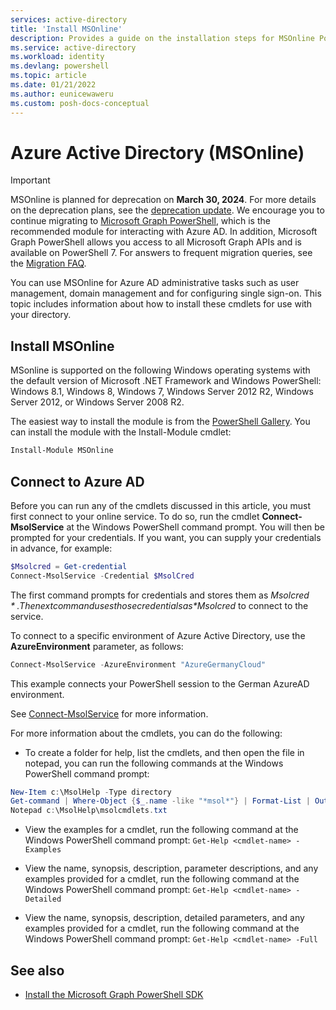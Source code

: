 ```yaml
---
services: active-directory
title: 'Install MSOnline'
description: Provides a guide on the installation steps for MSOnline PowerShell.
ms.service: active-directory
ms.workload: identity
ms.devlang: powershell
ms.topic: article
ms.date: 01/21/2022
ms.author: eunicewaweru
ms.custom: posh-docs-conceptual
---
```

# Azure Active Directory (MSOnline)

>[!IMPORTANT]
> MSOnline is planned for deprecation on **March 30, 2024**. For more details on the deprecation plans, see the [deprecation update](https://techcommunity.microsoft.com/t5/microsoft-entra-azure-ad-blog/microsoft-entra-new-feature-and-change-announcements/ba-p/3796396). We encourage you to continue migrating to [Microsoft Graph PowerShell](/powershell/microsoftgraph/overview), which is the recommended module for interacting with Azure AD. In addition, Microsoft Graph PowerShell allows you access to all Microsoft Graph APIs and is available on PowerShell 7. For answers to frequent migration queries, see the [Migration FAQ](../azureadps-2.0/migration-faq.yml).

You can use MSOnline for Azure AD administrative tasks such as user management, domain management and for configuring single sign-on.
This topic includes information about how to install these cmdlets for use with your directory.

## Install MSOnline

MSonline is supported on the following Windows operating systems with the default version of Microsoft .NET Framework and Windows PowerShell: Windows 8.1, Windows 8, Windows 7, Windows Server 2012 R2, Windows Server 2012, or Windows Server 2008 R2.

The easiest way to install the module is from the [PowerShell Gallery](https://www.powershellgallery.com/packages/MSOnline). You can install the module with the Install-Module cmdlet:

```powershell
Install-Module MSOnline
```

## Connect to Azure AD

Before you can run any of the cmdlets discussed in this article, you must first connect to your online service.
To do so, run the cmdlet **Connect-MsolService** at the Windows PowerShell command prompt.
You will then be prompted for your credentials.
If you want, you can supply your credentials in advance, for example:

```PowerShell
$Msolcred = Get-credential
Connect-MsolService -Credential $MsolCred
```

The first command prompts for credentials and stores them as *$Msolcred*.
The next command uses those credentials as *$Msolcred* to connect to the service.

To connect to a specific environment of Azure Active Directory, use the **AzureEnvironment** parameter, as follows:

```powershell
Connect-MsolService -AzureEnvironment "AzureGermanyCloud"
```

This example connects your PowerShell session to the German AzureAD environment.

See [Connect-MsolService](/powershell/module/msonline/connect-msolservice) for more information.

For more information about the cmdlets, you can do the following:

* To create a folder for help, list the cmdlets, and then open the file in notepad, you can run the following commands at the Windows PowerShell command prompt:

```PowerShell
New-Item c:\MsolHelp -Type directory
Get-command | Where-Object {$_.name -like "*msol*"} | Format-List | Out-File c:\MsolHelp\msolcmdlets.txt
Notepad c:\MsolHelp\msolcmdlets.txt
```

* View the examples for a cmdlet, run the following command at the Windows PowerShell command prompt: `Get-Help <cmdlet-name> -Examples`

* View the name, synopsis, description, parameter descriptions, and any examples provided for a cmdlet, run the following command at the Windows PowerShell command prompt: `Get-Help <cmdlet-name> -Detailed`

* View the name, synopsis, description, detailed parameters, and any examples provided for a cmdlet, run the following command at the Windows PowerShell command prompt: `Get-Help <cmdlet-name> -Full`

## See also

- [Install the Microsoft Graph PowerShell SDK](/powershell/microsoftgraph/installation?view=graph-powershell-1.0&preserve-view=true)